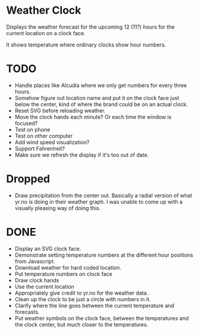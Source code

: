 # Weather Clock
Displays the weather forecast for the upcoming 12 (11?) hours for the current
location on a clock face.

It shows temperature where ordinary clocks show hour numbers.

# TODO
* Handle places like Alcudia where we only get numbers for every three hours.
* Somehow figure out location name and put it on the clock face just below the
center, kind of where the brand could be on an actual clock.
* Reset SVG before reloading weather.
* Move the clock hands each minute? Or each time the window is focused?
* Test on phone
* Test on other computer
* Add wind speed visualization?
* Support Fahrenheit?
* Make sure we refresh the display if it's too out of date.

# Dropped
* Draw precipitation from the center out. Basically a radial version of what
yr.no is doing in their weather graph. I was unable to come up with a visually
pleasing way of doing this.

# DONE
* Display an SVG clock face.
* Demonstrate setting temperature numbers at the different hour positions from Javascript.
* Download weather for hard coded location.
* Put temperature numbers on clock face
* Draw clock hands
* Use the current location
* Appropriately give credit to yr.no for the weather data.
* Clean up the clock to be just a circle with numbers in it.
* Clarify where the line goes between the current temperature and forecasts.
* Put weather symbols on the clock face, between the temperatures and the clock
center, but much closer to the temperatures.
